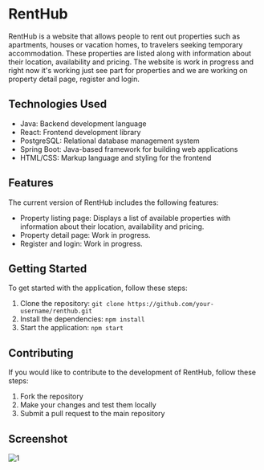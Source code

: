 # RentHub

RentHub is a website that allows people to rent out properties such as apartments, houses or vacation homes, to travelers seeking temporary accommodation. These properties are listed along with information about their location, availability and pricing. The website is work in progress and right now it's working just see part for properties and we are working on property detail page, register and login.

## Technologies Used

- Java: Backend development language
- React: Frontend development library
- PostgreSQL: Relational database management system
- Spring Boot: Java-based framework for building web applications
- HTML/CSS: Markup language and styling for the frontend

## Features

The current version of RentHub includes the following features:

- Property listing page: Displays a list of available properties with information about their location, availability and pricing.
- Property detail page: Work in progress.
- Register and login: Work in progress.

## Getting Started

To get started with the application, follow these steps:

1. Clone the repository: `git clone https://github.com/your-username/renthub.git`
2. Install the dependencies: `npm install`
3. Start the application: `npm start`

## Contributing

If you would like to contribute to the development of RentHub, follow these steps:

1. Fork the repository
2. Make your changes and test them locally
3. Submit a pull request to the main repository

## Screenshot



![1](https://drive.google.com/uc?id=1iF5WHNFftlbwjFnkCGBlzQaZ08CJrpQR)
